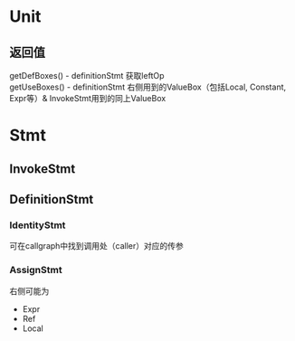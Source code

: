 # Unit
## 返回值
getDefBoxes() - definitionStmt 获取leftOp  
getUseBoxes() - definitionStmt 右侧用到的ValueBox（包括Local, Constant, Expr等）& InvokeStmt用到的同上ValueBox

# Stmt
## InvokeStmt
## DefinitionStmt
### IdentityStmt
可在callgraph中找到调用处（caller）对应的传参
### AssignStmt
右侧可能为 
- Expr
- Ref
- Local
